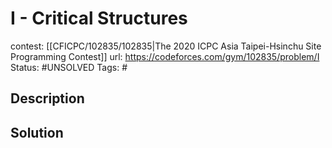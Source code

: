 # I - Critical Structures

contest: [[CFICPC/102835/102835|The 2020 ICPC Asia Taipei-Hsinchu Site Programming Contest]]
url: https://codeforces.com/gym/102835/problem/I
Status: #UNSOLVED
Tags: #

## Description

## Solution

